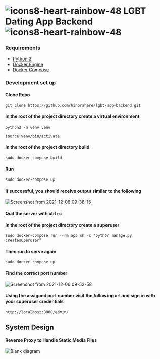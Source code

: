 # ![icons8-heart-rainbow-48](https://user-images.githubusercontent.com/25420200/144893690-d1c7764a-a2f2-4223-9bf4-adf80b9852ba.png) LGBT Dating App Backend ![icons8-heart-rainbow-48](https://user-images.githubusercontent.com/25420200/144893690-d1c7764a-a2f2-4223-9bf4-adf80b9852ba.png) 

### Requirements
- [Python 3](https://www.python.org/downloads/)
- [Docker Engine](https://docs.docker.com/get-docker/)
- [Docker Compose](https://docs.docker.com/compose/install/)

### Development set up

#### Clone Repo
```
git clone https://github.com/hinorahere/lgbt-app-backend.git
```

#### In the root of the project directory create a virtual environment
```
python3 -m venv venv
```
```
source venv/bin/activate
```

#### In the root of the project directory build
```
sudo docker-compose build
```
#### Run 
```
sudo docker-compose up
```

#### If successful, you should receive output similar to the following
![Screenshot from 2021-12-06 09-38-15](https://user-images.githubusercontent.com/25420200/144894805-7a5676e2-d0a9-40c3-bd5b-2426be33dca1.png)

#### Quit the server with ctrl+c
#### In the root of the project directory create a superuser
```
sudo docker-compose run --rm app sh -c "python manage.py createsuperuser"
```
#### Then run to serve again
```
sudo docker-compose up
```

#### Find the correct port number
![Screenshot from 2021-12-06 09-52-58](https://user-images.githubusercontent.com/25420200/144896820-2c2e83f6-c072-4a3c-babc-ce9669f4c7e4.png)

#### Using the assigned port number visit the following url and sign in with your superuser credentials
```
http://localhost:8000/admin/
```

## System Design
#### Reverse Proxy to Handle Static Media Files
![Blank diagram](https://user-images.githubusercontent.com/25420200/137376358-0e823b30-c633-421f-a780-605692f03ee9.png)
